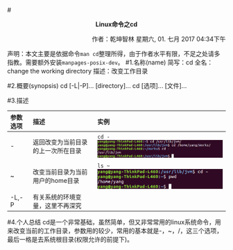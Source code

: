 #<center>**Linux命令之**<span color="red">**cd**</span></center>

<p align="right">作者：乾坤智林	星期六, 01. 七月 2017 04:34下午
 </p>

声明：本文主要是依据命令`man cd`整理所得，由于作者水平有限，不足之处请多指教。需要额外安装`manpages-posix-dev`。
#1.名称(name)
	简写：cd
	全名：change the working directory
	描述：改变工作目录

#2.概要(synopsis)
	cd [-L|-P]... [directory]...
	cd [选项]... [文件]...

#3.描述

|参数选项|描述|实例|
|:--|:--|:--|
|-|返回改变为当前目录的上一次所在目录|`cd -`<br>![cd -](./image/cd/cd_.png) |
|~|改变当前目录为当前用户的home目录|`ls ~`<br>![cd ~](./image/cd/cd~.png) |
|-L,-P|有关系统的环境变量，这里不再深究|

#4.个人总结
	cd是一个非常基础，虽然简单，但又非常常用的linux系统命令，用来改变当前的工作目录，参数用的较少，常用的基本就是-，~，/，这三个选项，最后一格是去系统根目录(权限允许的前提下)。
